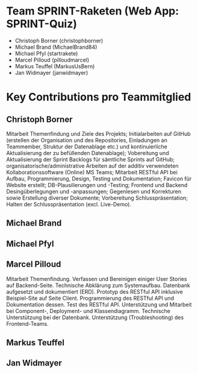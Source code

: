 # Team SPRINT-Raketen (Web App: SPRINT-Quiz)
- Christoph Borner (christophborner)
- Michael	Brand (MichaelBrand84)
- Michael	Pfyl (startrakete)
- Marcel Pilloud (pilloudmarcel)
- Markus Teuffel (MarkusUsBern)
- Jan	Widmayer (janwidmayer)


# Key Contributions pro Teammitglied

## Christoph Borner
Mitarbeit Themenfindung und Ziele des Projekts; Initialarbeiten auf GitHub (erstellen der Organisation und des Repositories, Einladungen an Teammember, Struktur der Datenablage etc.) und kontinuierliche Aktualisierung der zu befüllenden Datenablage); Vobereitung und Aktualisierung der Sprint Backlogs für sämtliche Sprints auf GitHub; organisatorische/administrative Arbeiten auf der additiv verwendeten Kollaborationssoftware (Online) MS Teams; Mitarbeit RESTful API bei Aufbau, Programmierung, Design, Testing und Dokumentation; Favicon für Website erstellt; DB-Plausilierungen und -Testing; Frontend und Backend Desingüberlegungen und -anpassungen; Gegenlesen und Korrekturen sowie Erstellung diverser Dokumente; Vorbereitung Schlusspräsentation; Halten der Schlusspräsentation (excl. Live-Demo).

## Michael Brand


## Michael Pfyl


## Marcel Pilloud
Mitarbeit Themenfindung. Verfassen und Bereinigen einiger User Stories auf Backend-Seite. Technische Abklärung zum Systemaufbau. Datenbank aufgesetzt und dokumentiert (ERD). Prototyp des RESTful API inklusive Beispiel-Site auf Seite Client. Programmierung des RESTful API und Dokumentation dessen. Test des RESTful API. Unterstützung und Mitarbeit bei Component-, Deployment- und Klassendiagramm. Technische Unterstützung bei der Datenbank. Unterstützung (Troubleshooting) des Frontend-Teams.


## Markus Teuffel


## Jan Widmayer
